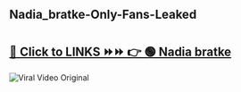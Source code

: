 
 ## Nadia_bratke-Only-Fans-Leaked

# <h2><a href="https://clipsfans.com/Nadia_bratke&ref=git">🔗 Click to LINKS ⏩⏩ 👉 🟢 Nadia bratke </a></h2>

<a href="https://clipsfans.com/Nadia_bratke&ref=git" rel="nofollow" data-target="animated-image.originalLink"><img src="https://i.ibb.co.com/xMMVF88/686577567.gif" alt="Viral Video Original" style="max-width: 100%; display: inline-block;" data-target="animated-image.originalImage"></a>
